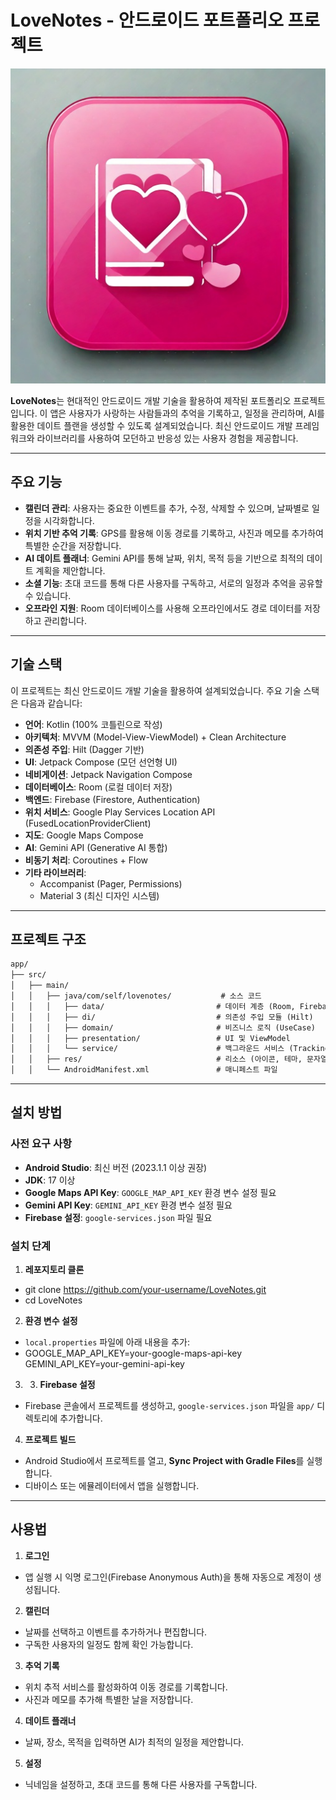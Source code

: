 # LoveNotes - 안드로이드 포트폴리오 프로젝트

![LoveNotes Icon](app/src/main/res/mipmap/love_notes_icon.jpg)

**LoveNotes**는 현대적인 안드로이드 개발 기술을 활용하여 제작된 포트폴리오 프로젝트입니다. 이 앱은 사용자가 사랑하는 사람들과의 추억을 기록하고, 일정을 관리하며, AI를 활용한 데이트 플랜을 생성할 수 있도록 설계되었습니다. 최신 안드로이드 개발 프레임워크와 라이브러리를 사용하여 모던하고 반응성 있는 사용자 경험을 제공합니다.

---

## 주요 기능

- **캘린더 관리**: 사용자는 중요한 이벤트를 추가, 수정, 삭제할 수 있으며, 날짜별로 일정을 시각화합니다.
- **위치 기반 추억 기록**: GPS를 활용해 이동 경로를 기록하고, 사진과 메모를 추가하여 특별한 순간을 저장합니다.
- **AI 데이트 플래너**: Gemini API를 통해 날짜, 위치, 목적 등을 기반으로 최적의 데이트 계획을 제안합니다.
- **소셜 기능**: 초대 코드를 통해 다른 사용자를 구독하고, 서로의 일정과 추억을 공유할 수 있습니다.
- **오프라인 지원**: Room 데이터베이스를 사용해 오프라인에서도 경로 데이터를 저장하고 관리합니다.

---

## 기술 스택

이 프로젝트는 최신 안드로이드 개발 기술을 활용하여 설계되었습니다. 주요 기술 스택은 다음과 같습니다:

- **언어**: Kotlin (100% 코틀린으로 작성)
- **아키텍처**: MVVM (Model-View-ViewModel) + Clean Architecture
- **의존성 주입**: Hilt (Dagger 기반)
- **UI**: Jetpack Compose (모던 선언형 UI)
- **네비게이션**: Jetpack Navigation Compose
- **데이터베이스**: Room (로컬 데이터 저장)
- **백엔드**: Firebase (Firestore, Authentication)
- **위치 서비스**: Google Play Services Location API (FusedLocationProviderClient)
- **지도**: Google Maps Compose
- **AI**: Gemini API (Generative AI 통합)
- **비동기 처리**: Coroutines + Flow
- **기타 라이브러리**:
    - Accompanist (Pager, Permissions)
    - Material 3 (최신 디자인 시스템)

---
## 프로젝트 구조
```markdown
app/
├── src/
│   ├── main/
│   │   ├── java/com/self/lovenotes/           # 소스 코드
│   │   │   ├── data/                         # 데이터 계층 (Room, Firebase, Repository)
│   │   │   ├── di/                           # 의존성 주입 모듈 (Hilt)
│   │   │   ├── domain/                       # 비즈니스 로직 (UseCase)
│   │   │   ├── presentation/                 # UI 및 ViewModel
│   │   │   └── service/                      # 백그라운드 서비스 (TrackingService)
│   │   ├── res/                              # 리소스 (아이콘, 테마, 문자열 등)
│   │   └── AndroidManifest.xml               # 매니페스트 파일
```
---

## 설치 방법

### 사전 요구 사항

- **Android Studio**: 최신 버전 (2023.1.1 이상 권장)
- **JDK**: 17 이상
- **Google Maps API Key**: `GOOGLE_MAP_API_KEY` 환경 변수 설정 필요
- **Gemini API Key**: `GEMINI_API_KEY` 환경 변수 설정 필요
- **Firebase 설정**: `google-services.json` 파일 필요

### 설치 단계

1. **레포지토리 클론**
- git clone https://github.com/your-username/LoveNotes.git
- cd LoveNotes

2. **환경 변수 설정**
- `local.properties` 파일에 아래 내용을 추가:
- GOOGLE_MAP_API_KEY=your-google-maps-api-key
  GEMINI_API_KEY=your-gemini-api-key

3. 3. **Firebase 설정**
- Firebase 콘솔에서 프로젝트를 생성하고, `google-services.json` 파일을 `app/` 디렉토리에 추가합니다.

4. **프로젝트 빌드**
- Android Studio에서 프로젝트를 열고, **Sync Project with Gradle Files**를 실행합니다.
- 디바이스 또는 에뮬레이터에서 앱을 실행합니다.

---

## 사용법

1. **로그인**
- 앱 실행 시 익명 로그인(Firebase Anonymous Auth)을 통해 자동으로 계정이 생성됩니다.

2. **캘린더**
- 날짜를 선택하고 이벤트를 추가하거나 편집합니다.
- 구독한 사용자의 일정도 함께 확인 가능합니다.

3. **추억 기록**
- 위치 추적 서비스를 활성화하여 이동 경로를 기록합니다.
- 사진과 메모를 추가해 특별한 날을 저장합니다.

4. **데이트 플래너**
- 날짜, 장소, 목적을 입력하면 AI가 최적의 일정을 제안합니다.

5. **설정**
- 닉네임을 설정하고, 초대 코드를 통해 다른 사용자를 구독합니다.
